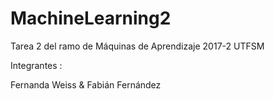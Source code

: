 # MachineLearning2

Tarea 2 del ramo de Máquinas de Aprendizaje 2017-2 UTFSM

Integrantes :

Fernanda Weiss & Fabián Fernández
